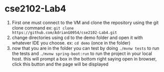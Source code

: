 # cse2102-Lab4

1. First one must connect to the VM and clone the  repository using the git clone command
   ex: `git clone https://github.com/AdrianG0954/cse2102-Lab4.git`
2. change directories using cd to the demo folder and open it with whatever IDE you choose.
   ex: `cd demo` (once in the folder)
3. now that you are in the folder you can test by doing `./mvnw tests` to run the tests and `./mvnw spring-boot:run` to run the project in your local host. this will
   prompt a box in the bottom right saying open in browser, click this button and the page will be displayed
